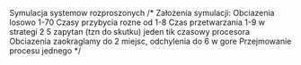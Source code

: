 Symulacja systemow rozproszonych
/*
Założenia symulacji:
Obciazenia losowo 1-70
Czasy przybycia rozne od 1-8
Czas przetwarzania 1-9
w strategi 2 5 zapytan (tzn do skutku) jeden tik czasowy procesora
Obciazenia zaokraglamy do 2 miejsc, odchylenia do 6 w gore
Przejmowanie procesu jednego
 */
